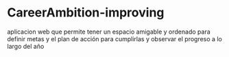 # CareerAmbition-improving
aplicacion web que permite tener un espacio amigable y ordenado para definir metas y el plan de acción para cumplirlas y observar el progreso a lo largo del año
